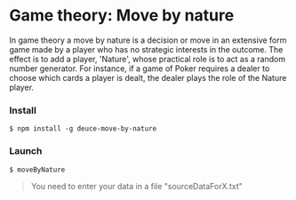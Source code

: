 # Game theory: Move by nature

In game theory a move by nature is a decision or move in an extensive form game made by a player who has no strategic interests in the outcome. The effect is to add a player, 'Nature', whose practical role is to act as a random number generator. For instance, if a game of Poker requires a dealer to choose which cards a player is dealt, the dealer plays the role of the Nature player.


### Install ###
`$ npm install -g deuce-move-by-nature`

### Launch ###

`$ moveByNature`

>You need to enter your data in a file "sourceDataForX.txt"
